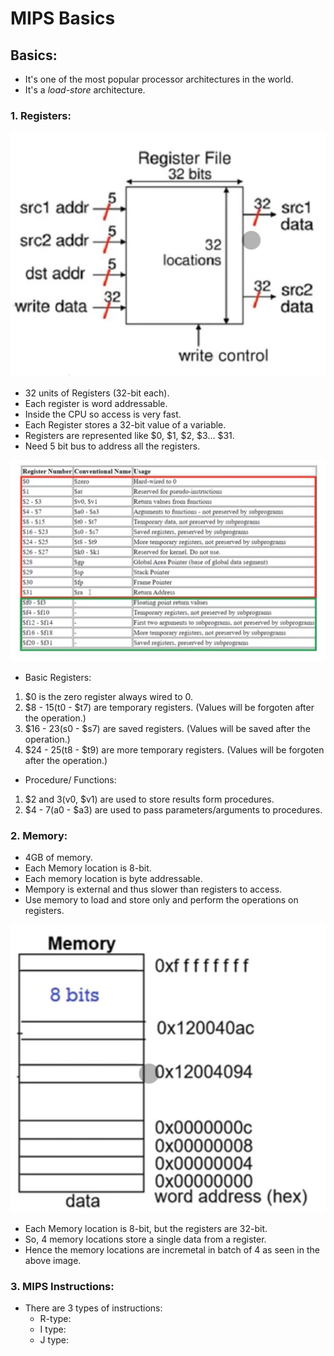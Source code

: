 # MIPS Basics

## Basics:
- It's one of the most popular processor architectures in the world.
- It's a _load-store_ architecture.

### 1. Registers:

![Register](/Project/Week1/Photos/register.png)

- 32 units of Registers (32-bit each).
- Each register is word addressable.
- Inside the CPU so access is very fast.
- Each Register stores a 32-bit value of a variable.
- Registers are represented like $0, $1, $2, $3... $31.
- Need 5 bit bus to address all the registers.

![Register](/Project/Week1/Photos/register2.png)

- Basic Registers:
1. $0 is the zero register always wired to 0.
2. $8 - $15 ($t0 - $t7) are temporary registers. (Values will be forgoten after the operation.)
3. $16 - $23 ($s0 - $s7) are saved registers. (Values will be saved after the operation.)
4. $24 - $25 ($t8 - $t9) are more temporary registers. (Values will be forgoten after the operation.)

- Procedure/ Functions:
1. $2 and $3 ($v0, $v1) are used to store results form procedures.
2. $4 - $7 ($a0 - $a3) are used to pass parameters/arguments to procedures.



### 2. Memory:
- 4GB of memory.
- Each Memory location is 8-bit.
- Each memory location is byte addressable.
- Mempory is external and thus slower than registers to access.
- Use memory to load and store only and perform the operations on registers.

![Memory](/Project/Week1/Photos/memory.png)

- Each Memory location is 8-bit, but the registers are 32-bit.
- So, 4 memory locations store a single data from a register. 
- Hence the memory locations are incremetal in batch of 4 as seen in the above image.

### 3. MIPS Instructions:
- There are 3 types of instructions:
  - R-type:
  - I type:
  - J type:


